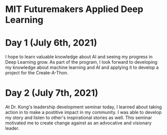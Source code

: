 # MIT Futuremakers Applied Deep Learning

# Day 1 (July 6th, 2021)

I hope to learn valuable knowledge about AI and seeing my progress in Deep Learning grow. As part of the program, I look forward to developing my knowledge about machine learning and AI and applying it to develop a project for the Create-A-Thon.

# Day 2 (July 7th, 2021)

At Dr. Kong's leadership development seminar today, I learned about taking action in to make a postitive impact in my community. I was able to develop my story and listen to other's inspirational stories as well. This seminar motivated me to create change against as an advocative and visionary leader. 




